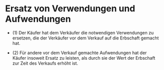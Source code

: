 # Ersatz von Verwendungen und Aufwendungen

- (1) Der Käufer hat dem Verkäufer die notwendigen Verwendungen zu ersetzen, die der Verkäufer vor dem Verkauf auf die Erbschaft gemacht hat.

- (2) Für andere vor dem Verkauf gemachte Aufwendungen hat der Käufer insoweit Ersatz zu leisten, als durch sie der Wert der Erbschaft zur Zeit des Verkaufs erhöht ist.

